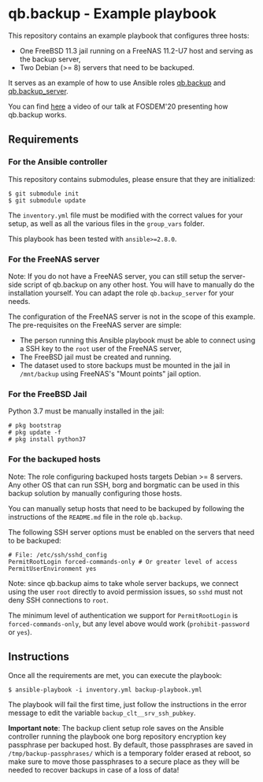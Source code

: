 # qb.backup - Example playbook

This repository contains an example playbook that configures three hosts:

- One FreeBSD 11.3 jail running on a FreeNAS 11.2-U7 host and serving as the
  backup server,
- Two Debian (>= 8) servers that need to be backuped.

It serves as an example of how to use Ansible roles
[qb.backup](https://github.com/quarkslab/ansible-role-qb.backup) and
[qb.backup_server](https://github.com/quarkslab/ansible-role-qb.backup_server).

You can find [here](https://fosdem.org/2020/schedule/event/borg/) a video of our
talk at FOSDEM'20 presenting how qb.backup works.

## Requirements

### For the Ansible controller
This repository contains submodules, please ensure that they are initialized:
``` console
$ git submodule init
$ git submodule update
```

The `inventory.yml` file must be modified  with the correct values for your
setup, as well as all the various files in the `group_vars` folder.

This playbook has been tested with `ansible>=2.8.0`.

### For the FreeNAS server

Note: If you do not have a FreeNAS server, you can still setup the server-side
script of qb.backup on any other host. You will have to manually do the
installation yourself. You can adapt the role `qb.backup_server` for your needs.

The configuration of the FreeNAS server is not in the scope of this example. The
pre-requisites on the FreeNAS server are simple:

- The person running this Ansible playbook must be able to connect using a SSH
  key to the `root` user of the FreeNAS server,
- The FreeBSD jail must be created and running.
- The dataset used to store backups must be mounted in the jail in
  `/mnt/backup` using FreeNAS's "Mount points" jail option.

### For the FreeBSD Jail

Python 3.7 must be manually installed in the jail:
```console
# pkg bootstrap
# pkg update -f
# pkg install python37
```

### For the backuped hosts

Note: The role configuring backuped hosts targets Debian >= 8 servers. Any other
OS that can run SSH, borg and borgmatic can be used in this backup solution by
manually configuring those hosts.

You can manually setup hosts that need to be backuped by following the
instructions of the `README.md` file in the role `qb.backup`.

The following SSH server options must be enabled on the servers that need to be
backuped:
```sshd-config
# File: /etc/ssh/sshd_config
PermitRootLogin forced-commands-only # Or greater level of access
PermitUserEnvironment yes
```

Note: since qb.backup aims to take whole server backups, we connect using the
user `root` directly to avoid permission issues, so `sshd` must not deny SSH
connections to `root`.

The minimum level of authentication we support for `PermitRootLogin` is
`forced-commands-only`, but any level above would work (`prohibit-password` or
`yes`).

## Instructions

Once all the requirements are met, you can execute the playbook:
```console
$ ansible-playbook -i inventory.yml backup-playbook.yml
```

The playbook will fail the first time, just follow the instructions in the error
message to edit the variable `backup_clt__srv_ssh_pubkey`.

**Important note**: The backup client setup role saves on the Ansible controller
running the playbook one borg repository encryption key passphrase per backuped
host. By default, those passphrases are saved in `/tmp/backup-passphrases/`
which is a temporary folder erased at reboot, so make sure to move those
passphrases to a secure place as they will be needed to recover backups in case
of a loss of data!
